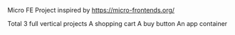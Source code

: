 Micro FE Project inspired by https://micro-frontends.org/

Total 3 full vertical projects 
A shopping cart
A buy button
An app container
